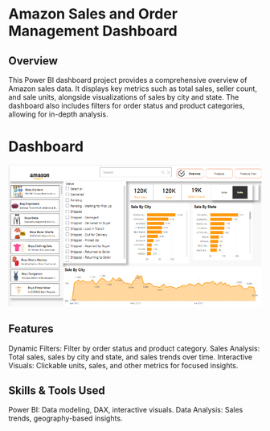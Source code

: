 # Amazon Sales and Order Management Dashboard


## Overview
This Power BI dashboard project provides a comprehensive overview of Amazon sales data. It displays key metrics such as total sales, seller count, and sale units, alongside visualizations of sales by city and state. The dashboard also includes filters for order status and product categories, allowing for in-depth analysis.

# Dashboard
![Dashboard Overview](https://github.com/lavenya200399/Amazon-Sales-and-Order-Management-Dashboard/blob/main/dashboard%201.png)

## Features
Dynamic Filters: Filter by order status and product category.
Sales Analysis: Total sales, sales by city and state, and sales trends over time.
Interactive Visuals: Clickable units, sales, and other metrics for focused insights.

## Skills & Tools Used
Power BI: Data modeling, DAX, interactive visuals.
Data Analysis: Sales trends, geography-based insights.
